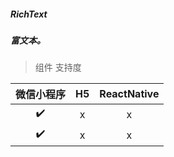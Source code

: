 ##### RichText
##### 富文本。

> 组件 支持度

| 微信小程序 | H5 | ReactNative |
| :-: | :-: | :-: |
| ✔️ | x | x |
| ✔️ | x | x |